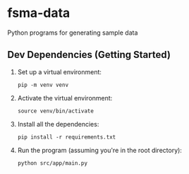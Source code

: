 # fsma-data

Python programs for generating sample data

## Dev Dependencies (Getting Started)

1. Set up a virtual environment:

   `pip -m venv venv`

2. Activate the virtual environment:

   `source venv/bin/activate`

3. Install all the dependencies:

   `pip install -r requirements.txt`

4. Run the program (assuming you're in the root directory):

   `python src/app/main.py`
